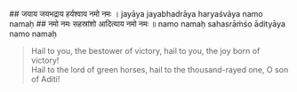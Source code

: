<section>
<section data-markdown data-audio-src="../audio/adityahridayam/adityahridayam_17.m4a">
## जयाय जयभद्राय हर्यश्वाय नमो नमः ।
jayāya jayabhadrāya haryaśvāya namo namaḥ
## नमो नमः सहस्रांशो आदित्याय नमो नमः ॥
namo namaḥ sahasrāṁśo ādityāya namo namaḥ

> Hail to you, the bestower of victory, hail to you, the joy born of victory!  
> Hail to the lord of green horses, hail to the thousand-rayed one, O son of Aditi!
<!--
Hail to you, the bestower of victory, hail to you the joy born of victory! Hail to you the lord of green horses, Hail to you Oh thousand rayed one! Hail to you Oh son of Aditi!

Oh! Lord of thousand rays, son of Aditi, Salutations to you, the bestower of victory, auspiciousness and prosperity, Salutations to the one who has coloured horses to carry him. 
-->
</section>
</section>
